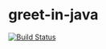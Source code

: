 # greet-in-java

[![Build Status](https://travis-ci.org/Vaztonyo/greet-in-java.svg?branch=master)](https://travis-ci.org/Vaztonyo/greet-in-java)
